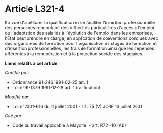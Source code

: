 # Article L321-4

En vue d'améliorer la qualification et de faciliter l'insertion professionnelle des personnes rencontrant des difficultés
particulières d'accès à l'emploi ou l'adaptation des salariés à l'évolution de l'emploi dans les entreprises, l'Etat peut
prendre en charge, en application de conventions conclues avec des organismes de formation pour l'organisation de stages de
formation et d'insertion professionnelles, les frais de formation ainsi que les dépenses afférentes à la rémunération et à la
protection sociale des stagiaires.

**Liens relatifs à cet article**

_Codifié par_:

  - Ordonnance 91-246 1991-02-25 art. 1
  - Loi n°91-1379 1991-12-28 art. 1 (ratification)

_Modifié par_:

  - Loi n°2001-616 du 11 juillet 2001 - art. 75 (V) JORF 13 juillet 2001

_Cité par_:

  - Code du travail applicable à Mayotte. - art. R721-10 (Ab)
